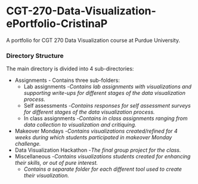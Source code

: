 # CGT-270-Data-Visualization-ePortfolio-CristinaP

A portfolio for CGT 270 Data Visualization course at Purdue University. 

### Directory Structure
The main directory is divided into 4 sub-directories:
* Assignments - Contains three sub-folders: 
  * Lab assignments -_Contains lab assignments with visualizations and supporting write-ups for different stages of the data visualization process._
  * Self assessments -_Contains responses for self assessment surveys for  different stages of the data visualization process._
  * In class assignments -_Contains in class assignments ranging from data collection to visualization and critiquing._
* Makeover Mondays -_Contains visualizations created/refined for 4 weeks during which students participated in makeover Monday challenge._
* Data Visualization Hackathon -_The final group project for the class._
* Miscellaneous -_Contains visualizations students created for enhancing their skills, or out of pure interest._
  * _Contains a separate folder for each different tool used to create their visualization._
